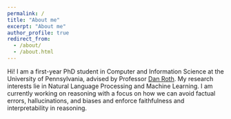 ```yaml
---
permalink: /
title: "About me"
excerpt: "About me"
author_profile: true
redirect_from: 
  - /about/
  - /about.html
---
```

 
Hi! I am a first-year PhD student in Computer and Information Science at the University of Pennsylvania, advised by  Professor [Dan Roth](https://www.cis.upenn.edu/~danroth/). My research interests lie in Natural Language Processing and Machine Learning. I am currently working on reasoning with a focus on how we can avoid factual errors, hallucinations, and biases and enforce faithfulness and interpretability in reasoning.
